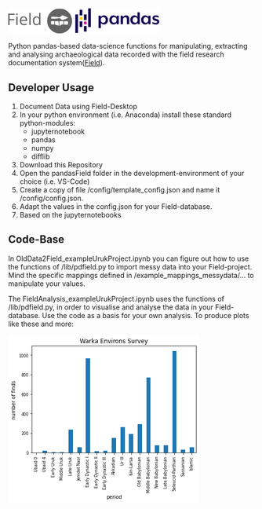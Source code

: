 #
![field](https://github.com/maxhaibt/pandasField/blob/main/readme-images/pandasField-logo.png)

 Python pandas-based data-science functions for manipulating, extracting and analysing archaeological data recorded with the field research documentation system([Field](https://github.com/dainst/idai-field)).

## Developer Usage
1. Document Data using Field-Desktop
2. In your python environment (i.e. Anaconda) install these standard python-modules:
    * jupyternotebook
    * pandas
    * numpy
    * difflib 
3. Download this Repository
4. Open the pandasField folder in the development-environment of your choice (i.e. VS-Code)
5. Create a copy of file /config/template_config.json and name it /config/config.json.
6. Adapt the values in the config.json for your Field-database.
7. Based on the jupyternotebooks

## Code-Base
In OldData2Field_exampleUrukProject.ipynb you can figure out how to use the functions of /lib/pdfield.py to import messy data into your Field-project. Mind the specific mappings defined in /example_mappings_messydata/... to manipulate your values.

The FieldAnalysis_exampleUrukProject.ipynb uses the functions of /lib/pdfield.py, in order to visualise and analyse the data in your Field-database. Use the code as a basis for your own analysis. To produce plots like these and more:

![field](https://github.com/maxhaibt/pandasField/blob/main/readme-images/plot_wes_findsinperiods.png)




